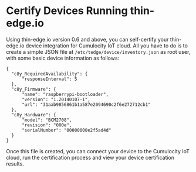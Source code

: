 # Certify Devices Running thin-edge.io
Using thin-edge.io version 0.6 and above, you can self-certify your thin-edge.io device integration for Cumulocity IoT cloud. 
All you have to do is to create a simple JSON file at `/etc/tedge/device/inventory.json` as root user, with some basic device information as follows:

``` json5
{
  "c8y_RequiredAvailability": {
      "responseInterval": 5
  },
  "c8y_Firmware": {
      "name": "raspberrypi-bootloader",
      "version": "1.20140107-1",
      "url": "31aab9856861b1a587e2094690c2f6e272712cb1"
  },
  "c8y_Hardware": {
      "model": "BCM2708",
      "revision": "000e",
      "serialNumber": "00000000e2f5ad4d"
  }
}
```

Once this file is created, you can connect your device to the Cumulocity IoT cloud, run the certification process and view your device certification results.
